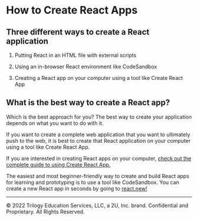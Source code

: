 # How to Create React Apps

## Three different ways to create a React application

1. Putting React in an HTML file with external scripts

2. Using an in-browser React environment like CodeSandbox

3. Creating a React app on your computer using a tool like Create React App

## What is the best way to create a React app?

Which is the best approach for you? The best way to create your application depends on what you want to do with it.

If you want to create a complete web application that you want to ultimately push to the web, it is best to create that React application on your computer using a tool like Create React App.

If you are interested in creating React apps on your computer, [check out the complete guide to using Create React App.](https://reactbootcamp.com/create-react-app-10-steps/)

The easiest and most beginner-friendly way to create and build React apps for learning and prototyping is to use a tool like CodeSandbox. You can create a new React app in seconds by going to [react.new!](https://react.new/)

---
© 2022 Trilogy Education Services, LLC, a 2U, Inc. brand. Confidential and Proprietary. All Rights Reserved.